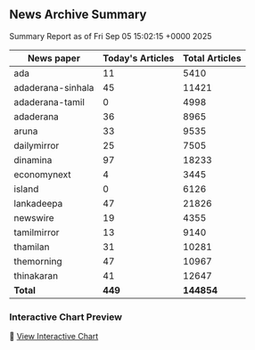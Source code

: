 <!-- @format -->

## News Archive Summary

Summary Report as of Fri Sep 05 15:02:15 +0000 2025

| News paper         | Today's Articles | Total Articles |
|--------------------|------------------|----------------|
| ada               | 11          | 5410        |
| adaderana-sinhala               | 45          | 11421        |
| adaderana-tamil               | 0          | 4998        |
| adaderana               | 36          | 8965        |
| aruna               | 33          | 9535        |
| dailymirror               | 25          | 7505        |
| dinamina               | 97          | 18233        |
| economynext               | 4          | 3445        |
| island               | 0          | 6126        |
| lankadeepa               | 47          | 21826        |
| newswire               | 19          | 4355        |
| tamilmirror               | 13          | 9140        |
| thamilan               | 31          | 10281        |
| themorning               | 47          | 10967        |
| thinakaran               | 41          | 12647        |
| **Total**          | **449**      | **144854** |

### Interactive Chart Preview
🔗 [View Interactive Chart](https://itscharukadeshan.github.io/sl_news_archive_data/news_chart_by_newspaper.html)

